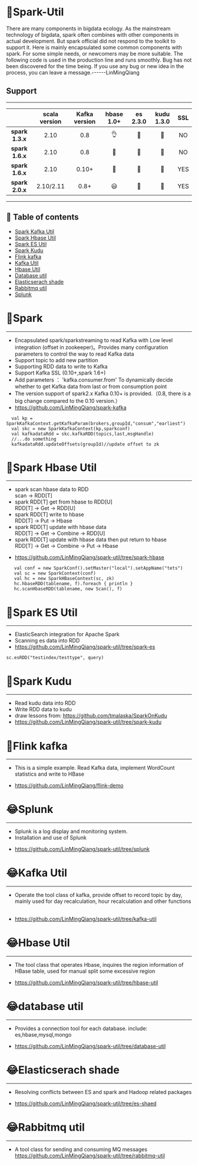 # :tada:Spark-Util 
There are many components in bigdata ecology. As the mainstream technology of bigdata, spark often combines with other components in actual development. But spark official did not respond to the toolkit to support it.
Here is mainly encapsulated some common components with spark. For some simple needs, or newcomers may be more suitable. The following code is used in the production line and runs smoothly. Bug has not been discovered for the time being. If you use any bug or new idea in the process, you can leave a message.------LinMingQiang  <br>
## Support
---
|                    | scala version      |Kafka version       | hbase 1.0+         | es   2.3.0         |kudu  1.3.0         |SSL         |
|:------------------:|:------------------:|:------------------:|:------------------:|:------------------:|:------------------:|:------------------:|
| **spark 1.3.x**    | 2.10               | 0.8               | :ok_hand: | :star2: | :eggplant: |NO |
| **spark 1.6.x**    | 2.10               | 0.8               | :baby_chick: | :santa: | :corn: |NO |
| **spark 1.6.x**    | 2.10               | 0.10+               | :baby_chick: | :santa: | :corn: |YES |
| **spark 2.0.x**    | 2.10/2.11          | 0.8+               | :smiley: | :cherries: | :peach: |YES |
---

## :jack_o_lantern: Table of contents
- [Spark Kafka Util](#Spark)
- [Spark Hbase Util](#Spark-Hbase-Util)
- [Spark ES Util](#Spark-ES-Util)
- [Spark Kudu](#Spark-Kudu)
- [Flink kafka](#Flink-kafka)
- [Kafka Util](#Kafka-Util)
- [Hbase Util](#Hbase-Util)
- [Database util](#database-util)
- [Elasticserach shade](#Elasticserach-shade)
- [Rabbitmq util](#Rabbitmq-util)
- [Splunk](#Splunk)

<a name="Spark"></a>
 # :ghost:Spark<br>
 ------------
 - Encapsulated spark/sparkstreaming to read Kafka with Low level integration (offset in zookeeper)。Provides many configuration parameters to control the way to read Kafka data
 - Support topic to add new partition
 - Supporting RDD data to write to Kafka
 - Support Kafka SSL (0.10+,spark 1.6+)
 - Add parameters ： 'kafka.consumer.from' To dynamically decide whether to get Kafka data from last or from consumption point
 - The version support of spark2.x Kafka 0.10+ is provided.（0.8, there is a big change compared to the 0.10 version.）
 - https://github.com/LinMingQiang/spark-kafka
 ```
   val kp = SparkKafkaContext.getKafkaParam(brokers,groupId,"consum","earliest") 
   val skc = new SparkKafkaContext(kp,sparkconf) 
   val kafkadataRdd = skc.kafkaRDD(topics,last,msgHandle)
   //...do something 
   kafkadataRdd.updateOffsets(groupId)//update offset to zk
 ```

<a name="Spark-Hbase-Util"></a>
 # :ghost:Spark Hbase Util <br>
 ------------
 * spark scan hbase data to RDD <br>
  scan -> RDD[T]
 * spark RDD[T] get from hbase to RDD[U] <br>
  RDD[T] -> Get -> RDD[U]
 * spark RDD[T] write to hbase <br>
  RDD[T] -> Put -> Hbase
 * spark RDD[T] update with hbase data  <br>
  RDD[T] -> Get -> Combine -> RDD[U] <br>
 * spark RDD[T] update with hbase data then put return to hbase <br>
  RDD[T] -> Get -> Combine -> Put -> Hbase
 - https://github.com/LinMingQiang/spark-util/tree/spark-hbase
 ```
    val conf = new SparkConf().setMaster("local").setAppName("tets")
    val sc = new SparkContext(conf)
    val hc = new SparkHBaseContext(sc, zk)
    hc.hbaseRDD(tablename, f).foreach { println }
    hc.scanHbaseRDD(tablename, new Scan(), f)
```
 
<a name="Spark-ES-Util"></a>
# :santa:Spark ES Util  <br>
------------
- ElasticSearch integration for Apache Spark  <br>
- Scanning es data into RDD <br>
- https://github.com/LinMingQiang/spark-util/tree/spark-es
```
sc.esRDD("testindex/testtype", query)

```

<a name="Spark-Kudu"></a>
# :confetti_ball:Spark Kudu  <br>
------------
- Read kudu data into RDD <br>
- Write RDD data to kudu <br>
- draw lessons from: https://github.com/tmalaska/SparkOnKudu
- https://github.com/LinMingQiang/spark-util/tree/spark-kudu

<a name="Flink-kafka"></a>
# :lollipop:Flink kafka
------------
* This is a simple example. Read Kafka data, implement WordCount statistics and write to HBase <br>
- https://github.com/LinMingQiang/flink-demo

<a name="Splunk"></a>
# :joy:Splunk  <br>
------------
* Splunk is a log display and monitoring system.
* Installation and use of Splunk <br>
- https://github.com/LinMingQiang/spark-util/tree/splunk

<a name="Kafka-Util"></a>
# :joy:Kafka Util
------------
* Operate the tool class of kafka, provide offset to record topic by day, mainly used for day recalculation, hour recalculation and other functions  <br>
- https://github.com/LinMingQiang/spark-util/tree/kafka-util

<a name="Hbase-Util"></a>
# :joy:Hbase Util
------------
* The tool class that operates Hbase, inquires the region information of HBase table, used for manual split some excessive region  <br>
- https://github.com/LinMingQiang/spark-util/tree/hbase-util

<a name="Database-util"></a>
# :joy:database util
------------
* Provides a connection tool for each database. include: es,hbase,mysql,mongo  <br>
- https://github.com/LinMingQiang/spark-util/tree/database-util

<a name="Elasticserach-shade"></a>
# :joy:Elasticserach shade
------------
* Resolving conflicts between ES and spark and Hadoop related packages <br>
- https://github.com/LinMingQiang/spark-util/tree/es-shaed

<a name="Rabbitmq-util"></a>
# :joy:Rabbitmq util
------------
* A tool class for sending and consuming MQ messages  <br>
https://github.com/LinMingQiang/spark-util/tree/rabbitmq-util


